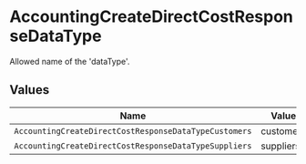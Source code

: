 # AccountingCreateDirectCostResponseDataType

Allowed name of the 'dataType'.


## Values

| Name                                                  | Value                                                 |
| ----------------------------------------------------- | ----------------------------------------------------- |
| `AccountingCreateDirectCostResponseDataTypeCustomers` | customers                                             |
| `AccountingCreateDirectCostResponseDataTypeSuppliers` | suppliers                                             |